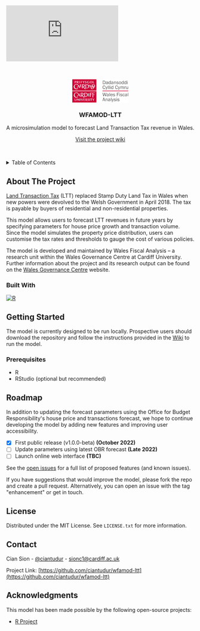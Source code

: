 [![GitHub license](https://badgen.net/github/license/Naereen/Strapdown.js)](https://github.com/ciantudur/wfamod-ltt/blob/master/LICENSE)


<a name="top"></a>
<br />
<p align="center">
<img alt="WFA logo" width="150px" align ="center" src="https://github.com/ciantudur/wfamod-ltt/blob/main/img/wfalogo.png?raw=true" />

<h3 align="center">WFAMOD-LTT</h3>
  <p align="center">
    A microsimulation model to forecast Land Transaction Tax revenue in Wales.
  </p>
  <p align="center">
    <a href="https://github.com/ciantudur/wfamod-ltt/wiki">Visit the project wiki</a>
  </p>
</div>

<br>

<a name="top"></a> 
<details closed>
  <summary>Table of Contents</summary>
  <ol>
    <li>
      <a href="#about-the-project">About The Project</a>
      <ul>
        <li><a href="#built-with">Built With</a></li>
      </ul>
    </li>
    <li>
      <a href="#getting-started">Getting Started</a>
      <ul>
        <li><a href="#prerequisites">Prerequisites</a></li>
      </ul>
    </li>
    <li><a href="#roadmap">Roadmap</a></li>
    <li><a href="#license">License</a></li>
    <li><a href="#contact">Contact</a></li>
    <li><a href="#acknowledgments">Acknowledgments</a></li>
  </ol>
</details>


## About The Project

[Land Transaction Tax](https://gov.wales/land-transaction-tax-guide) (LTT) replaced Stamp Duty Land Tax in Wales when new powers were devolved to the Welsh Government in April 2018. The tax is payable by buyers of residential and non-residential properties.

This model allows users to forecast LTT revenues in future years by specifying parameters for house price growth and transaction volume. Since the model simulates the property price distribution, users can customise the tax rates and thresholds to gauge the cost of various policies.

The model is developed and maintained by Wales Fiscal Analysis – a research unit within the Wales Governance Centre at Cardiff University. Further information about the project and its research output can be found on the [Wales Governance Centre](https://www.cardiff.ac.uk/wales-governance-centre/publications/finance) website.



### Built With

[![R][R.js]][R-url]


## Getting Started

The model is currently designed to be run locally. Prospective users should download the repository and follow the instructions provided in the [Wiki](https://github.com/ciantudur/wfamod-ltt/wiki) to run the model.

### Prerequisites

* R
* RStudio (optional but recommended)

## Roadmap

In addition to updating the forecast parameters using the Office for Budget Responsibility's house price and transactions forecast, we hope to continue developing the model by adding new features and improving user accessibility.


- [X] First public release (v1.0.0-beta) **(October 2022)**
- [ ] Update parameters using latest OBR forecast **(Late 2022)**
- [ ] Launch online web interface **(TBC)**

See the [open issues](https://github.com/ciantudur/wfamod-ltt/issues) for a full list of proposed features (and known issues).

If you have suggestions that would improve the model, please fork the repo and create a pull request. Alternatively, you can open an issue with the tag "enhancement" or get in touch.

## License

Distributed under the MIT License. See `LICENSE.txt` for more information.


## Contact

Cian Sion - [@ciantudur](https://twitter.com/ciantudur) - sionc1@cardiff.ac.uk

Project Link: [https://github.com/ciantudur/wfamod-ltt](https://github.com/ciantudur/wfamod-ltt)


## Acknowledgments
This model has been made possible by the following open-source projects:

* [R Project]()



<!-- MARKDOWN LINKS & IMAGES -->
[R.js]: https://img.shields.io/badge/r-3864BA?style=for-the-badge&logo=r&logoColor=white
[R-url]: https://www.r-project.org/

[wfa-url]: https://www.cardiff.ac.uk/wales-governance-centre/publications/finance
